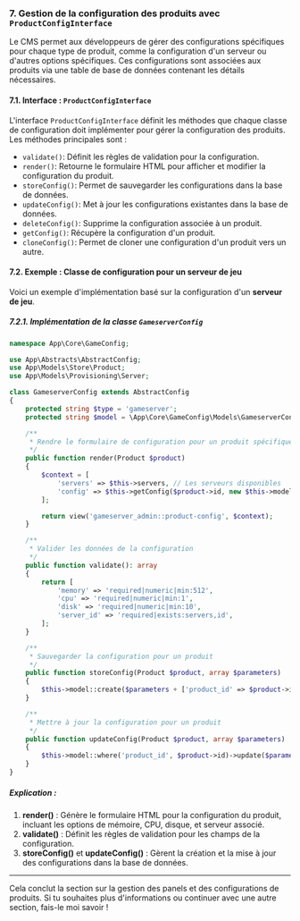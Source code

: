 
### 7. Gestion de la configuration des produits avec `ProductConfigInterface`

Le CMS permet aux développeurs de gérer des configurations spécifiques pour chaque type de produit, comme la configuration d'un serveur ou d'autres options spécifiques. Ces configurations sont associées aux produits via une table de base de données contenant les détails nécessaires.

#### 7.1. Interface : `ProductConfigInterface`

L'interface `ProductConfigInterface` définit les méthodes que chaque classe de configuration doit implémenter pour gérer la configuration des produits. Les méthodes principales sont :

- `validate()`: Définit les règles de validation pour la configuration.
- `render()`: Retourne le formulaire HTML pour afficher et modifier la configuration du produit.
- `storeConfig()`: Permet de sauvegarder les configurations dans la base de données.
- `updateConfig()`: Met à jour les configurations existantes dans la base de données.
- `deleteConfig()`: Supprime la configuration associée à un produit.
- `getConfig()`: Récupère la configuration d'un produit.
- `cloneConfig()`: Permet de cloner une configuration d'un produit vers un autre.

#### 7.2. Exemple : Classe de configuration pour un serveur de jeu

Voici un exemple d'implémentation basé sur la configuration d'un **serveur de jeu**.

##### 7.2.1. Implémentation de la classe `GameserverConfig`

```php
namespace App\Core\GameConfig;

use App\Abstracts\AbstractConfig;
use App\Models\Store\Product;
use App\Models\Provisioning\Server;

class GameserverConfig extends AbstractConfig
{
    protected string $type = 'gameserver';
    protected string $model = \App\Core\GameConfig\Models\GameserverConfigModel::class;

    /**
     * Rendre le formulaire de configuration pour un produit spécifique
     */
    public function render(Product $product)
    {
        $context = [
            'servers' => $this->servers, // Les serveurs disponibles
            'config' => $this->getConfig($product->id, new $this->model), // La configuration existante ou une nouvelle instance
        ];

        return view('gameserver_admin::product-config', $context);
    }

    /**
     * Valider les données de la configuration
     */
    public function validate(): array
    {
        return [
            'memory' => 'required|numeric|min:512',
            'cpu' => 'required|numeric|min:1',
            'disk' => 'required|numeric|min:10',
            'server_id' => 'required|exists:servers,id',
        ];
    }

    /**
     * Sauvegarder la configuration pour un produit
     */
    public function storeConfig(Product $product, array $parameters)
    {
        $this->model::create($parameters + ['product_id' => $product->id]);
    }

    /**
     * Mettre à jour la configuration pour un produit
     */
    public function updateConfig(Product $product, array $parameters)
    {
        $this->model::where('product_id', $product->id)->update($parameters);
    }
}
```

##### Explication :

1. **render()** : Génère le formulaire HTML pour la configuration du produit, incluant les options de mémoire, CPU, disque, et serveur associé.
2. **validate()** : Définit les règles de validation pour les champs de la configuration.
3. **storeConfig()** et **updateConfig()** : Gèrent la création et la mise à jour des configurations dans la base de données.

---

Cela conclut la section sur la gestion des panels et des configurations de produits. Si tu souhaites plus d'informations ou continuer avec une autre section, fais-le moi savoir !